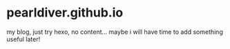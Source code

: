 # pearldiver.github.io
my blog, just try hexo, no content...
maybe i will have time to add something useful later!
